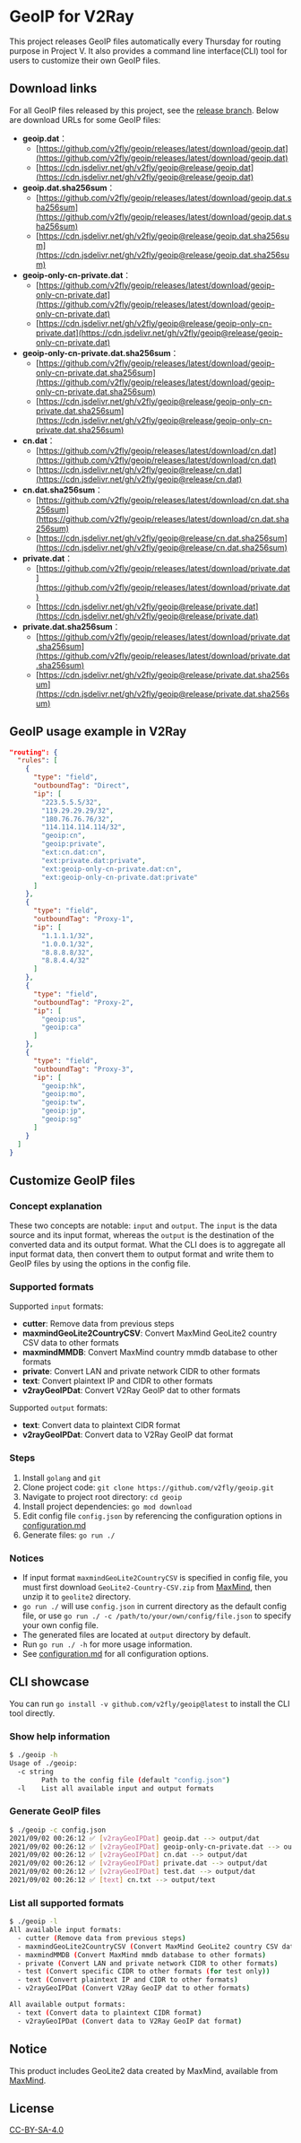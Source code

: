 # GeoIP for V2Ray

This project releases GeoIP files automatically every Thursday for routing purpose in Project V. It also provides a command line interface(CLI) tool for users to customize their own GeoIP files.

## Download links

For all GeoIP files released by this project, see the [release branch](https://github.com/v2fly/geoip/tree/release). Below are download URLs for some GeoIP files:

- **geoip.dat**：
  - [https://github.com/v2fly/geoip/releases/latest/download/geoip.dat](https://github.com/v2fly/geoip/releases/latest/download/geoip.dat)
  - [https://cdn.jsdelivr.net/gh/v2fly/geoip@release/geoip.dat](https://cdn.jsdelivr.net/gh/v2fly/geoip@release/geoip.dat)
- **geoip.dat.sha256sum**：
  - [https://github.com/v2fly/geoip/releases/latest/download/geoip.dat.sha256sum](https://github.com/v2fly/geoip/releases/latest/download/geoip.dat.sha256sum)
  - [https://cdn.jsdelivr.net/gh/v2fly/geoip@release/geoip.dat.sha256sum](https://cdn.jsdelivr.net/gh/v2fly/geoip@release/geoip.dat.sha256sum)
- **geoip-only-cn-private.dat**：
  - [https://github.com/v2fly/geoip/releases/latest/download/geoip-only-cn-private.dat](https://github.com/v2fly/geoip/releases/latest/download/geoip-only-cn-private.dat)
  - [https://cdn.jsdelivr.net/gh/v2fly/geoip@release/geoip-only-cn-private.dat](https://cdn.jsdelivr.net/gh/v2fly/geoip@release/geoip-only-cn-private.dat)
- **geoip-only-cn-private.dat.sha256sum**：
  - [https://github.com/v2fly/geoip/releases/latest/download/geoip-only-cn-private.dat.sha256sum](https://github.com/v2fly/geoip/releases/latest/download/geoip-only-cn-private.dat.sha256sum)
  - [https://cdn.jsdelivr.net/gh/v2fly/geoip@release/geoip-only-cn-private.dat.sha256sum](https://cdn.jsdelivr.net/gh/v2fly/geoip@release/geoip-only-cn-private.dat.sha256sum)
- **cn.dat**：
  - [https://github.com/v2fly/geoip/releases/latest/download/cn.dat](https://github.com/v2fly/geoip/releases/latest/download/cn.dat)
  - [https://cdn.jsdelivr.net/gh/v2fly/geoip@release/cn.dat](https://cdn.jsdelivr.net/gh/v2fly/geoip@release/cn.dat)
- **cn.dat.sha256sum**：
  - [https://github.com/v2fly/geoip/releases/latest/download/cn.dat.sha256sum](https://github.com/v2fly/geoip/releases/latest/download/cn.dat.sha256sum)
  - [https://cdn.jsdelivr.net/gh/v2fly/geoip@release/cn.dat.sha256sum](https://cdn.jsdelivr.net/gh/v2fly/geoip@release/cn.dat.sha256sum)
- **private.dat**：
  - [https://github.com/v2fly/geoip/releases/latest/download/private.dat](https://github.com/v2fly/geoip/releases/latest/download/private.dat)
  - [https://cdn.jsdelivr.net/gh/v2fly/geoip@release/private.dat](https://cdn.jsdelivr.net/gh/v2fly/geoip@release/private.dat)
- **private.dat.sha256sum**：
  - [https://github.com/v2fly/geoip/releases/latest/download/private.dat.sha256sum](https://github.com/v2fly/geoip/releases/latest/download/private.dat.sha256sum)
  - [https://cdn.jsdelivr.net/gh/v2fly/geoip@release/private.dat.sha256sum](https://cdn.jsdelivr.net/gh/v2fly/geoip@release/private.dat.sha256sum)

## GeoIP usage example in V2Ray

```json
"routing": {
  "rules": [
    {
      "type": "field",
      "outboundTag": "Direct",
      "ip": [
        "223.5.5.5/32",
        "119.29.29.29/32",
        "180.76.76.76/32",
        "114.114.114.114/32",
        "geoip:cn",
        "geoip:private",
        "ext:cn.dat:cn",
        "ext:private.dat:private",
        "ext:geoip-only-cn-private.dat:cn",
        "ext:geoip-only-cn-private.dat:private"
      ]
    },
    {
      "type": "field",
      "outboundTag": "Proxy-1",
      "ip": [
        "1.1.1.1/32",
        "1.0.0.1/32",
        "8.8.8.8/32",
        "8.8.4.4/32"
      ]
    },
    {
      "type": "field",
      "outboundTag": "Proxy-2",
      "ip": [
        "geoip:us",
        "geoip:ca"
      ]
    },
    {
      "type": "field",
      "outboundTag": "Proxy-3",
      "ip": [
        "geoip:hk",
        "geoip:mo",
        "geoip:tw",
        "geoip:jp",
        "geoip:sg"
      ]
    }
  ]
}
```

## Customize GeoIP files

### Concept explanation

These two concepts are notable: `input` and `output`. The `input` is the data source and its input format, whereas the `output` is the destination of the converted data and its output format. What the CLI does is to aggregate all input format data, then convert them to output format and write them to GeoIP files by using the options in the config file.

### Supported formats

Supported `input` formats:

- **cutter**: Remove data from previous steps
- **maxmindGeoLite2CountryCSV**: Convert MaxMind GeoLite2 country CSV data to other formats
- **maxmindMMDB**: Convert MaxMind country mmdb database to other formats
- **private**: Convert LAN and private network CIDR to other formats
- **text**: Convert plaintext IP and CIDR to other formats
- **v2rayGeoIPDat**: Convert V2Ray GeoIP dat to other formats

Supported `output` formats:

- **text**: Convert data to plaintext CIDR format
- **v2rayGeoIPDat**: Convert data to V2Ray GeoIP dat format

### Steps

1. Install `golang` and `git`
2. Clone project code: `git clone https://github.com/v2fly/geoip.git`
3. Navigate to project root directory: `cd geoip`
4. Install project dependencies: `go mod download`
5. Edit config file `config.json` by referencing the configuration options in [configuration.md](https://github.com/v2fly/geoip/blob/HEAD/configuration.md)
6. Generate files: `go run ./`

### Notices

- If input format `maxmindGeoLite2CountryCSV` is specified in config file, you must first download `GeoLite2-Country-CSV.zip` from [MaxMind](https://dev.maxmind.com/geoip/geoip2/geolite2/), then unzip it to `geolite2` directory.
- `go run ./` will use `config.json` in current directory as the default config file, or use `go run ./ -c /path/to/your/own/config/file.json` to specify your own config file.
- The generated files are located at `output` directory by default.
- Run `go run ./ -h` for more usage information.
- See [configuration.md](https://github.com/v2fly/geoip/blob/HEAD/configuration.md) for all configuration options.

## CLI showcase

You can run `go install -v github.com/v2fly/geoip@latest` to install the CLI tool directly.

### Show help information

```bash
$ ./geoip -h
Usage of ./geoip:
  -c string
    	Path to the config file (default "config.json")
  -l	List all available input and output formats
```

### Generate GeoIP files

```bash
$ ./geoip -c config.json
2021/09/02 00:26:12 ✅ [v2rayGeoIPDat] geoip.dat --> output/dat
2021/09/02 00:26:12 ✅ [v2rayGeoIPDat] geoip-only-cn-private.dat --> output/dat
2021/09/02 00:26:12 ✅ [v2rayGeoIPDat] cn.dat --> output/dat
2021/09/02 00:26:12 ✅ [v2rayGeoIPDat] private.dat --> output/dat
2021/09/02 00:26:12 ✅ [v2rayGeoIPDat] test.dat --> output/dat
2021/09/02 00:26:12 ✅ [text] cn.txt --> output/text
```

### List all supported formats

```bash
$ ./geoip -l
All available input formats:
  - cutter (Remove data from previous steps)
  - maxmindGeoLite2CountryCSV (Convert MaxMind GeoLite2 country CSV data to other formats)
  - maxmindMMDB (Convert MaxMind mmdb database to other formats)
  - private (Convert LAN and private network CIDR to other formats)
  - test (Convert specific CIDR to other formats (for test only))
  - text (Convert plaintext IP and CIDR to other formats)
  - v2rayGeoIPDat (Convert V2Ray GeoIP dat to other formats)

All available output formats:
  - text (Convert data to plaintext CIDR format)
  - v2rayGeoIPDat (Convert data to V2Ray GeoIP dat format)
```

## Notice

This product includes GeoLite2 data created by MaxMind, available from [MaxMind](https://www.maxmind.com).

## License

[CC-BY-SA-4.0](https://creativecommons.org/licenses/by-sa/4.0/)
